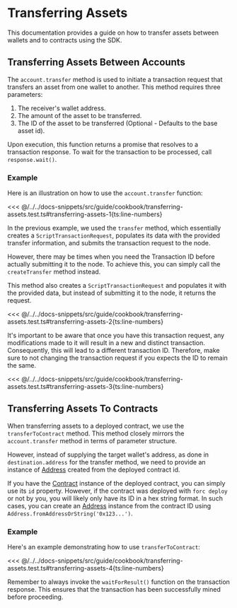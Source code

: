 # Transferring Assets

This documentation provides a guide on how to transfer assets between wallets and to contracts using the SDK.

## Transferring Assets Between Accounts

The `account.transfer` method is used to initiate a transaction request that transfers an asset from one wallet to another. This method requires three parameters:

1. The receiver's wallet address.
2. The amount of the asset to be transferred.
3. The ID of the asset to be transferred (Optional - Defaults to the base asset id).

Upon execution, this function returns a promise that resolves to a transaction response. To wait for the transaction to be processed, call `response.wait()`.

### Example

Here is an illustration on how to use the `account.transfer` function:

<<< @/../../docs-snippets/src/guide/cookbook/transferring-assets.test.ts#transferring-assets-1{ts:line-numbers}

In the previous example, we used the `transfer` method, which essentially creates a `ScriptTransactionRequest`, populates its data with the provided transfer information, and submits the transaction request to the node.

However, there may be times when you need the Transaction ID before actually submitting it to the node. To achieve this, you can simply call the `createTransfer` method instead.

This method also creates a `ScriptTransactionRequest` and populates it with the provided data, but instead of submitting it to the node, it returns the request.

<<< @/../../docs-snippets/src/guide/cookbook/transferring-assets.test.ts#transferring-assets-2{ts:line-numbers}

It's important to be aware that once you have this transaction request, any modifications made to it will result in a new and distinct transaction. Consequently, this will lead to a different transaction ID. Therefore, make sure to not changing the transaction request if you expects the ID to remain the same.

<<< @/../../docs-snippets/src/guide/cookbook/transferring-assets.test.ts#transferring-assets-3{ts:line-numbers}

## Transferring Assets To Contracts

When transferring assets to a deployed contract, we use the `transferToContract` method. This method closely mirrors the `account.transfer` method in terms of parameter structure.

However, instead of supplying the target wallet's address, as done in `destination.address` for the transfer method, we need to provide an instance of [Address](../../extras/types/address.md) created from the deployed contract id.

If you have the [Contract](../contracts/) instance of the deployed contract, you can simply use its `id` property. However, if the contract was deployed with `forc deploy` or not by you, you will likely only have its ID in a hex string format. In such cases, you can create an [Address](../../extras/types/address.md) instance from the contract ID using `Address.fromAddressOrString('0x123...')`.

### Example

Here's an example demonstrating how to use `transferToContract`:

<<< @/../../docs-snippets/src/guide/cookbook/transferring-assets.test.ts#transferring-assets-4{ts:line-numbers}

Remember to always invoke the `waitForResult()` function on the transaction response. This ensures that the transaction has been successfully mined before proceeding.

